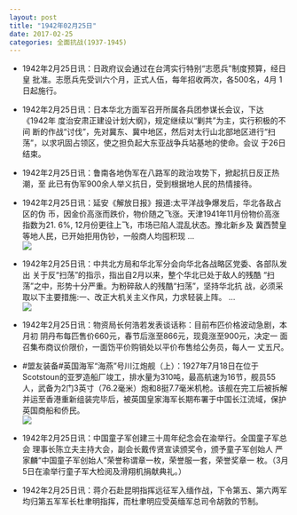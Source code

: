```yaml
---
layout: post
title: "1942年02月25日"
date: 2017-02-25
categories: 全面抗战(1937-1945)
---
```


<meta name="referrer" content="no-referrer" />

- 1942年2月25日讯：日政府议会通过在台湾实行特别“志愿兵”制度预算，经日皇 批准。志愿兵先受训六个月，正式人伍，每年招收两次，各500名，4月 1日起施行。 

- 1942年2月25日讯：日本华北方面军召开所属各兵团参谋长会议，下达《1942年 度治安肃正建设计划大纲》，规定继续以“剿共”为主，实行积极的不间 断的作战“讨伐”，先对冀东、冀中地区，然后对太行山北部地区进行“扫 荡”，以求巩固占领区，使之担负起大东亚战争兵站基地的使命。会议 于26日结束。 

- 1942年2月25日讯：鲁南各地伪军在八路军的政治攻势下，掀起抗日反正热潮，至 此已有伪军900余人举义抗日，受到根据地人民的热情接待。 

- 1942年2月25日讯：延安《解放日报》报道:太平洋战争爆发后，华北各敌占区的伪 币，因金价高涨而跌价，物价随之飞涨。天津1941年11月份物价高涨 指数为21. 6%, 12月份更往上飞，市场已陷人混乱状态。豫北新乡及 冀西赞皇等地人民，已开始拒用伪钞，一般商人均囤积现 ... <br/><img src="https://ww2.sinaimg.cn/large/aca367d8jw1fd2vcucx7pj20c809z0u1.jpg" />

- 1942年2月25日讯：中共北方局和华北军分会向华北各战略区党委、各部队发出 关于反“扫荡”的指示，指出自2月以来，整个华北已处于敌人的残酷 “扫荡”之中，形势十分严重。为粉碎敌人的残酷“扫荡”，坚持华北抗 战，必须采取以下主要措施:一、改正大机关主义作风，力求轻装上阵。 ... <br/><img src="https://ww4.sinaimg.cn/large/aca367d8jw1fd2kxvl9ihj20c809zgmu.jpg" />

- 1942年2月25日讯：物资局长何浩若发表谈话称：目前布匹价格波动急剧，本月初 阴丹布每匹售价660元，春节后涨至866元，现竟涨至900元，决定一 面召集布商议价限价，一面饬平价购销处以平价布售给公务员，每人一 丈五尺。 

- #盟友装备#英国海军“海燕”号川江炮舰（上）：1927年7月18日在位于Scotstoun的亚罗造船厂竣工，排水量为310吨，最高航速为16节，舰员55人，武备为2门3英寸（76.2毫米）炮和8挺7.7毫米机枪。该舰在完工后被拆解并运至香港重新组装完毕后，被英国皇家海军长期布署于中国长江流域，保护英国商船和侨民。 <br/><img src="https://ww2.sinaimg.cn/large/aca367d8jw1fd2hhc6xczj20d00l1wh0.jpg" />

- 1942年2月25日讯：中国童子军创建三十周年纪念会在渝举行。全国童子军总会 理事长陈立夫主持大会，副会长戴传贤宣读颁奖令，颁予童子军创始人 严家麟“中国童子军创始人”荣誉称谓章一枚，荣誉服一套，荣誉奖章一 枚。（3月5日在渝举行童子军大检阅及滑翔机捐献典礼。） 

- 1942年2月25日讯：蒋介石赴昆明指挥远征军入缅作战，下令第五、第六两军 均归第五军军长杜聿明指挥，而杜聿明应受英缅军总司令胡敦的节制。 


